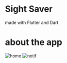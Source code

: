 # Sight Saver

made with Flutter and Dart

# about the app
![home](https://user-images.githubusercontent.com/23199804/83353333-d5881380-a31f-11ea-81b8-1999577a99ec.jpg)
![notif](https://user-images.githubusercontent.com/23199804/83353348-eb95d400-a31f-11ea-9b7c-44bc9f07a64f.jpg)

